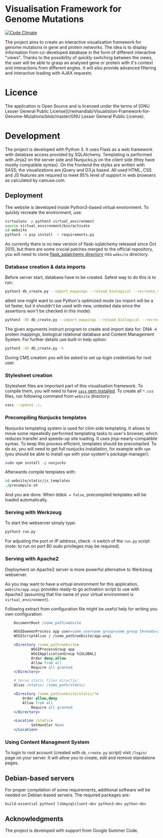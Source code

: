 # Visualisation Framework for Genome Mutations
[![Code Climate](https://codeclimate.com/github/reimandlab/Visualistion-Framework-for-Genome-Mutations/badges/gpa.svg)](https://codeclimate.com/github/reimandlab/Visualistion-Framework-for-Genome-Mutations)

The project aims to create an interactive visualisation framework for genome mutations in gene and protein networks. The idea is to display information from co-developed database in the form of different interactive "views". Thanks to the possibility of quickly switching between the views, the user will be able to grasp an analysed gene or protein with it's context and interactions from different angles. It will also provide advanced filtering and interactive loading with AJAX requests.

# Licence

The application is Open Source and is licensed under the terms of [GNU Lesser General Public License](/reimandlab/Visualistion-Framework-for-Genome-Mutations/blob/master/GNU Lesser General Public License).

# Development

The project is developed with Python 3. It uses Flask as a web framework with database access provided by SQLAlchemy. Templating is performed with Jinja2 on the server side and Nunjucks.js on the client side (they have mostly compatible syntax). On the frontend the styles are written with SASS; the visualizations are jQuery and D3.js based.
All used HTML, CSS and JS features are required to meet 95% level of support in web browsers as calculated by caniuse.com.

## Deployment

The website is developed inside Python3-based virtual environment. To quickly recreate the environment, use:

```bash
virtualenv -p python3 virtual_environment
source virtual_environment/bin/activate
cd website
python3 -m pip install -r requirements.py
```

As currently there is no new version of flask-sqlalchemy released since Oct 2015, but there are some crucial patches merged to the official repository, you will need to clone [flask_sqlalchemy directory](https://github.com/mitsuhiko/flask-sqlalchemy/tree/master/flask_sqlalchemy) into `website` directory.

### Database creation & data imports

Before server start, database have to be created. Safest way to do this is to run:
```bash
python3 db_create.py --import_mappings --reload_biological --recreate_cms
```

albeit one might want to use Python's optimized mode (so import will be a lot faster, but it shouldn't be used with new, untested data since the assertions won't be checked in this mode):
```bash
python3 -OO db_create.py --import_mappings --reload_biological --recreate_cms
```

The given arguments instruct program to create and import data for: DNA -> protein mappings, biological relational database and Content Management System. For further details use built-in help option:

```bash
python3 -OO db_create.py -h
```

During CMS creation you will be asked to set up login credentials for root user.

### Stylesheet creation
Stylesheet files are important part of this visualisation framework. To compile them, you will need to have [`sass` gem installed](http://sass-lang.com/install).
To create all `*.css` files, run following command from `website` directory:

```bash
sass --update .:.
```

### Precompiling Nunjucks templates
Nunjucks templating system is used for clint-side templating. It allows to move some repeatedly performed templating tasks to user's browser, which reduces transfer and speeds-up site loading. It uses jinja-nearly-compatible syntax.
To keep this process efficient, templates should be precompiled. To do so, you will need to get full nunjucks installation, for example with `npm` (you should be able to install `npm` with your system's package manager):
```bash
sudo npm install -g nunjucks
```

Afterwards compile templates with:
```bash
cd website/static/js_templates
./precompile.sh
```
And you are done. When `DEBUG = False`, precompiled templates will be loaded automatically.


### Serving with Werkzeug

To start the webserver simply type:
```bash
python3 run.py
```

For adjusting the port or IP address, check `-h` switch of the `run.py` script
(note: to run on port 80 sudo privileges may be required).

### Serving with Apache2

Deployment on Apache2 server is more powerful alternative to Werkzeug webserver.

As you may want to have a virtual environment for this application, `website/app.wsgi` provides ready-to go activation script to use with Apache2 (assuming that the name of your virtual environment is `virtual_environment`).

Following extract from configuration file might be useful help for writing you own configuration:


```apache
    DocumentRoot /some_path/website

    WSGIDaemonProcess app user=some_username group=some_group threads=2
    WSGIScriptAlias / /some_path/website/app.wsgi

    <Directory /some_path/website>
            WSGIProcessGroup app
            WSGIApplicationGroup %{GLOBAL}
            Order deny,allow
            Allow from all
            Require all granted
    </Directory>

    # Serve static files directly:
    Alias /static/ /some_path/static/

    <Directory /some_path/website/static/*>
        Order allow,deny
        Allow from all
            Require all granted
    </Directory>

    <Location /static>
            SetHandler None
    </Location>
```

### Using Content Managment System

To login to root account (created with `db_create.py` script) visit `/login/` page on your server. It will allow you to create, edit and remove standalone pages.

## Debian-based servers

For proper compilation of some requirements, additional software will be needed on Debian-based servers. The required packages are:
```
build-essential python3 libmysqlclient-dev python3-dev python-dev
```

## Acknowledgments

The project is developed with support from Google Summer Code.
